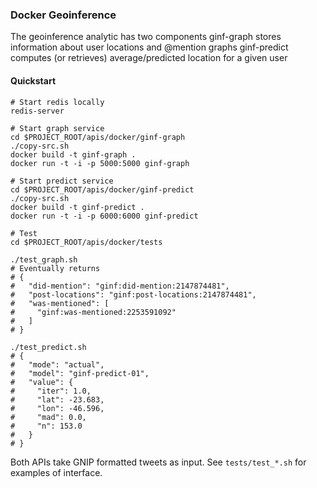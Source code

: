 ### Docker Geoinference

The geoinference analytic has two components
	ginf-graph
		stores information about user locations and @mention graphs
	ginf-predict
		computes (or retrieves) average/predicted location for a given user

#### Quickstart 
	
    # Start redis locally
    redis-server
    
	# Start graph service
	cd $PROJECT_ROOT/apis/docker/ginf-graph
	./copy-src.sh
	docker build -t ginf-graph .
	docker run -t -i -p 5000:5000 ginf-graph

	# Start predict service
	cd $PROJECT_ROOT/apis/docker/ginf-predict
	./copy-src.sh
	docker build -t ginf-predict .
	docker run -t -i -p 6000:6000 ginf-predict

	# Test
	cd $PROJECT_ROOT/apis/docker/tests
	
    ./test_graph.sh
    # Eventually returns
    # {
    #   "did-mention": "ginf:did-mention:2147874481", 
    #   "post-locations": "ginf:post-locations:2147874481", 
    #   "was-mentioned": [
    #     "ginf:was-mentioned:2253591092"
    #   ]
    # }
    
	./test_predict.sh
    # {
    #   "mode": "actual", 
    #   "model": "ginf-predict-01", 
    #   "value": {
    #     "iter": 1.0, 
    #     "lat": -23.683, 
    #     "lon": -46.596, 
    #     "mad": 0.0, 
    #     "n": 153.0
    #   }
    # }

Both APIs take GNIP formatted tweets as input. See `tests/test_*.sh` for examples of interface.
